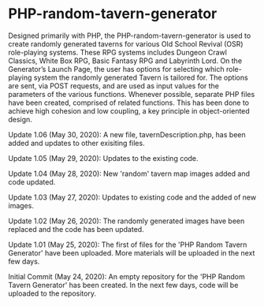 # PHP-random-tavern-generator
Designed primarily with PHP, the PHP-random-tavern-generator is used to create randomly generated taverns for various Old School Revival (OSR) role-playing systems.  These RPG systems includes Dungeon Crawl Classics, White Box RPG, Basic Fantasy RPG and Labyrinth Lord.  On the Generator’s Launch Page, the user has options for selecting which role-playing system the randomly generated Tavern is tailored for.  The options are sent, via POST requests, and are used as input values for the parameters of the various functions.  Whenever possible, separate PHP files have been created, comprised of related functions.  This has been done to achieve high cohesion and low coupling, a key principle in object-oriented design.  


Update 1.06 (May 30, 2020): A new file, tavernDescription.php, has been added and updates to other exisiting files.

Update 1.05 (May 29, 2020): Updates to the existing code.

Update 1.04 (May 28, 2020): New 'random' tavern map images added and code updated.

Update 1.03 (May 27, 2020): Updates to existing code and the added of new images.

Update 1.02 (May 26, 2020): The randomly generated images have been replaced and the code has been updated.

Update 1.01 (May 25, 2020): The first of files for the 'PHP Random Tavern Generator' have been uploaded.  More materials will be uploaded in the next few days.

Initial Commit (May 24, 2020): An empty repository for the 'PHP Random Tavern Generator' has been created.  In the next few days, code will be uploaded to the repository.
